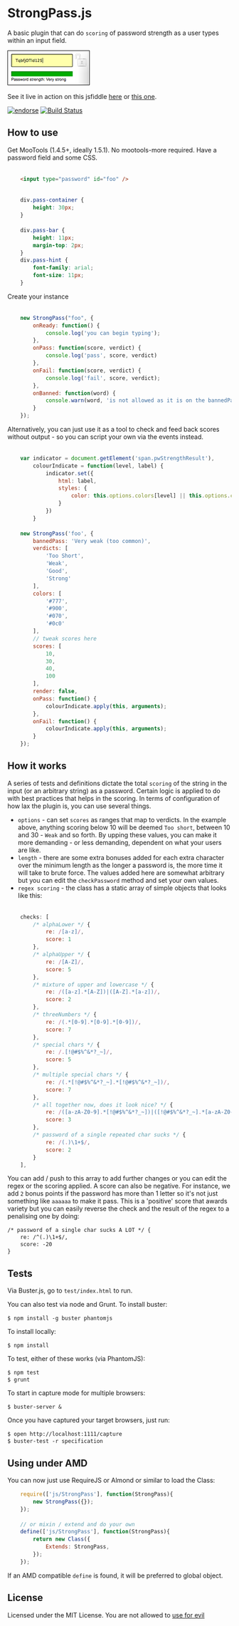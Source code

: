 StrongPass.js
==============

A basic plugin that can do `scoring` of password strength as a user types within an input field.

![Screenshot](https://github.com/DimitarChristoff/StrongPass/raw/master/StrongPass.png)

See it live in action on this jsfiddle [here](http://jsfiddle.net/dimitar/n8Dza/) or [this one](http://jsfiddle.net/dimitar/nZn6A/).

[![endorse](http://api.coderwall.com/dimitarchristoff/endorsecount.png)](http://coderwall.com/dimitarchristoff) [![Build Status](https://secure.travis-ci.org/DimitarChristoff/StrongPass.png?branch=master)](http://travis-ci.org/DimitarChristoff/StrongPass)

How to use
----------

Get MooTools (1.4.5+, ideally 1.5.1). No mootools-more required. Have a password field and some CSS.

```html

	<input type="password" id="foo" />
```

```css

	div.pass-container {
		height: 30px;
	}

	div.pass-bar {
		height: 11px;
		margin-top: 2px;
	}
	div.pass-hint {
		font-family: arial;
		font-size: 11px;
	}
```

Create your instance

```javascript

	new StrongPass("foo", {
		onReady: function() {
			console.log('you can begin typing');
		},
		onPass: function(score, verdict) {
			console.log('pass', score, verdict)
		},
		onFail: function(score, verdict) {
			console.log('fail', score, verdict);
		},
		onBanned: function(word) {
			console.warn(word, 'is not allowed as it is on the bannedPasswords list');
		}
	});
```

Alternatively, you can just use it as a tool to check and feed back scores without output - so you can script your own via the events instead.

```javascript

	var indicator = document.getElement('span.pwStrengthResult'),
		colourIndicate = function(level, label) {
			indicator.set({
				html: label,
				styles: {
					color: this.options.colors[level] || this.options.colors.getLast()
				}
			})
		}

	new StrongPass('foo', {
		bannedPass: 'Very weak (too common)',
		verdicts: [
			'Too Short',
			'Weak',
			'Good',
			'Strong'
		],
		colors: [
			'#777',
			'#900',
			'#070',
			'#0c0'
		],
		// tweak scores here
		scores: [
			10,
			30,
			40,
			100
		],
		render: false,
		onPass: function() {
			colourIndicate.apply(this, arguments);
		},
		onFail: function() {
			colourIndicate.apply(this, arguments);
		}
	});
```

How it works
------------

A series of tests and definitions dictate the total `scoring` of the string in the input (or an arbitrary string) as a password. Certain logic is applied to do with best practices that helps in the scoring. In terms of configuration of how lax the plugin is, you can use several things.

- `options` - can set `scores` as ranges that map to verdicts. In the example above, anything scoring below 10 will be deemed `Too short`, between 10 and 30 - `Weak` and so forth. By upping these values, you can make it more demanding - or less demanding, dependent on what your users are like.
- `length` - there are some extra bonuses added for each extra character over the minimum length as the longer a password is, the more time it will take to brute force. The values added here are somewhat arbitrary but you can edit the `checkPassword` method and set your own values.
- `regex scoring` - the class has a static array of simple objects that looks like this:

```javascript

	checks: [
		/* alphaLower */ {
			re: /[a-z]/,
			score: 1
		},
		/* alphaUpper */ {
			re: /[A-Z]/,
			score: 5
		},
		/* mixture of upper and lowercase */ {
			re: /([a-z].*[A-Z])|([A-Z].*[a-z])/,
			score: 2
		},
		/* threeNumbers */ {
			re: /(.*[0-9].*[0-9].*[0-9])/,
			score: 7
		},
		/* special chars */ {
			re: /.[!@#$%^&*?_~]/,
			score: 5
		},
		/* multiple special chars */ {
			re: /(.*[!@#$%^&*?_~].*[!@#$%^&*?_~])/,
			score: 7
		},
		/* all together now, does it look nice? */ {
			re: /([a-zA-Z0-9].*[!@#$%^&*?_~])|([!@#$%^&*?_~].*[a-zA-Z0-9])/,
			score: 3
		},
		/* password of a single repeated char sucks */ {
			re: /(.)\1+$/,
			score: 2
		}
	],
```

You can add / push to this array to add further changes or you can edit the regex or the scoring applied. A score can also be negative. For instance, we add `2` bonus points if the password has more than 1 letter so it's not just something like `aaaaaa` to make it pass. This is a 'positive' score that awards variety but you can easily reverse the check and the result of the regex to a penalising one by doing:

	/* password of a single char sucks A LOT */ {
		re: /^(.)\1+$/,
		score: -20
	}


Tests
-----

Via Buster.js, go to `test/index.html` to run.

You can also test via node and Grunt. To install buster:

	$ npm install -g buster phantomjs

To install locally:

	$ npm install

To test, either of these works (via PhantomJS):

	$ npm test
	$ grunt

To start in capture mode for multiple browsers:

	$ buster-server &

Once you have captured your target browsers, just run:

	$ open http://localhost:1111/capture
	$ buster-test -r specification

Using under AMD
---------------

You can now just use RequireJS or Almond or similar to load the Class:

```javascript
	require(['js/StrongPass'], function(StrongPass){
		new StrongPass({});
	});

	// or mixin / extend and do your own
	define(['js/StrongPass'], function(StrongPass){
		return new Class({
			Extends: StrongPass,
		});
	});
```

If an AMD compatible `define` is found, it will be preferred to global object.

License
-------

Licensed under the MIT License. You are not allowed to [use for evil](http://www.youtube.com/watch?v=-hCimLnIsDA)
